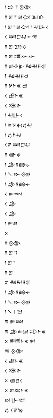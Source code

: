 <div class='block'>
<div class='line'>𒁹 𒄞 𒈫 𒍜</div>
<div class='line'>𒈫 𒇻 𒈫 𒇻𒉏 𒆏𒁓</div>
<div class='line'>𒁹 𒇻 𒁹 𒇻𒉏 𒁹 𒄷𒃲𒌋</div>
<div class='line'>𒌋 𒌅𒆸𒄷 𒄬𒇴</div>
<div class='line'>𒈫 𒇻 𒋛𒊩𒄭</div>
<div class='line'>𒈫 𒇻 𒃮𒁍𒁍</div>
<div class='line'>𒈫 𒋗𒈾𒉌 𒄀𒊑𒍝𒋼</div>
<div class='line'>𒐕 𒄀𒊑𒍝𒋼</div>
<div class='line'>𒈫 𒃻𒈨𒌍 𒍇</div>
<div class='line'>𒌋 𒍎𒈨𒌍</div>
<div class='line'>𒌋 𒍨𒉿</div>
<div class='line'>𒁹 𒄷𒃲𒌋</div>
<div class='line'>𒁹 𒌑𒃻𒈬𒌓𒄷</div>
<div class='line'>𒁹 𒌓𒋻𒄷</div>
<div class='line'>𒌋𒐊 𒌅𒆸𒄷</div>
<div class='line'>𒈫 𒀝𒄵</div>
<div class='line'>𒁹 𒂁𒀀𒂵𒉡</div>
<div class='line'>𒁹 𒑳 𒁍𒁲𒂊</div>
<div class='line'>𒁹 𒂁𒀀𒂵𒉡</div>
<div class='line'>𒌋 𒊓𒇷</div>
<div class='line'>𒌋 𒂁</div>
<div class='line'>𒌋 𒂁</div>
<div class='line'>𒁹 𒊓𒇻</div>
<div class='line'>𒉽</div>
<div class='line'>𒈫 𒍜</div>
<div class='line'>𒈫 𒇻 𒀀</div>
<div class='line'>𒁹 𒇻 𒁹</div>
<div class='line'>𒈫 𒇻</div>
<div class='line'>𒐐 𒄀𒊑𒍝𒋼</div>
<div class='line'>𒁹 𒂁𒀀𒂵𒉡</div>
<div class='line'>𒁹 𒑳 𒁍𒁲𒂊</div>
<div class='line'>𒁹 𒑳 𒑱 𒈠</div>
<div class='line'>𒐊 𒊓𒇷</div>
<div class='line'>𒐊 𒂁𒉺𒅁 𒃾𒈨𒌍</div>
<div class='line'>𒉽 𒌦𒈨𒌍 𒂍</div>
<div class='line'>𒐌 𒍜</div>
<div class='line'>𒌋 𒍎𒈨𒌍</div>
<div class='line'>𒌋 𒍨𒉿</div>
<div class='line'>𒉽 𒍠𒆪𒌋</div>
<div class='line'>𒉽 𒇻𒀬𒈨𒌍</div>
<div class='line'>𒊭 𒃲𒊕</div>
<div class='line'>𒌓 𒌋𒐊𒆚</div>
</div>